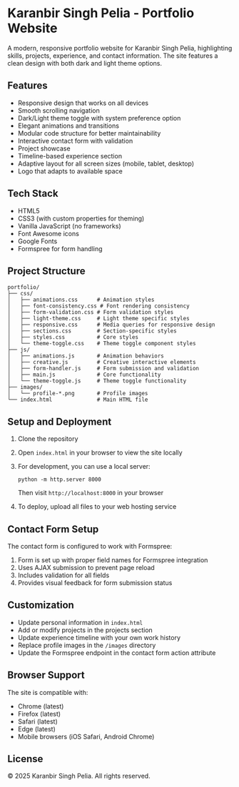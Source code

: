 # Karanbir Singh Pelia - Portfolio Website

A modern, responsive portfolio website for Karanbir Singh Pelia, highlighting skills, projects, experience, and contact information. The site features a clean design with both dark and light theme options.

## Features

- Responsive design that works on all devices
- Smooth scrolling navigation
- Dark/Light theme toggle with system preference option
- Elegant animations and transitions
- Modular code structure for better maintainability
- Interactive contact form with validation
- Project showcase
- Timeline-based experience section
- Adaptive layout for all screen sizes (mobile, tablet, desktop)
- Logo that adapts to available space

## Tech Stack

- HTML5
- CSS3 (with custom properties for theming)
- Vanilla JavaScript (no frameworks)
- Font Awesome icons
- Google Fonts
- Formspree for form handling

## Project Structure

```
portfolio/
├── css/
│   ├── animations.css      # Animation styles
│   ├── font-consistency.css # Font rendering consistency
│   ├── form-validation.css # Form validation styles
│   ├── light-theme.css     # Light theme specific styles
│   ├── responsive.css      # Media queries for responsive design
│   ├── sections.css        # Section-specific styles
│   ├── styles.css          # Core styles
│   └── theme-toggle.css    # Theme toggle component styles
├── js/
│   ├── animations.js       # Animation behaviors
│   ├── creative.js         # Creative interactive elements
│   ├── form-handler.js     # Form submission and validation
│   ├── main.js             # Core functionality
│   └── theme-toggle.js     # Theme toggle functionality
├── images/
│   └── profile-*.png       # Profile images
└── index.html              # Main HTML file
```

## Setup and Deployment

1. Clone the repository
2. Open `index.html` in your browser to view the site locally
3. For development, you can use a local server:
   ```
   python -m http.server 8000
   ```
   Then visit `http://localhost:8000` in your browser

4. To deploy, upload all files to your web hosting service

## Contact Form Setup

The contact form is configured to work with Formspree:

1. Form is set up with proper field names for Formspree integration
2. Uses AJAX submission to prevent page reload
3. Includes validation for all fields
4. Provides visual feedback for form submission status

## Customization

- Update personal information in `index.html`
- Add or modify projects in the projects section
- Update experience timeline with your own work history
- Replace profile images in the `/images` directory
- Update the Formspree endpoint in the contact form action attribute

## Browser Support

The site is compatible with:
- Chrome (latest)
- Firefox (latest)
- Safari (latest)
- Edge (latest)
- Mobile browsers (iOS Safari, Android Chrome)

## License

© 2025 Karanbir Singh Pelia. All rights reserved.